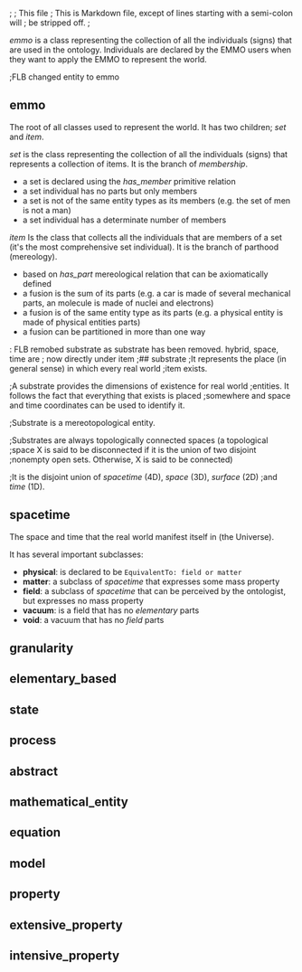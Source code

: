 ;
; This file
; This is Markdown file, except of lines starting with a semi-colon will
; be stripped off.
;

*emmo* is a class representing the collection of all the individuals
(signs) that are used in the ontology. Individuals are declared by the
EMMO users when they want to apply the EMMO to represent the world.

;FLB changed entity to emmo
## emmo
The root of all classes used to represent the world.  It has two children;
*set* and *item*.

*set* is the class representing the collection of all the individuals
(signs) that represents a collection of items.  It is the branch of
*membership*.

  - a set is declared using the *has_member* primitive relation
  - a set individual has no parts but only members
  - a set is not of the same entity types as its members (e.g. the set
    of men is not a man)
  - a set individual has a determinate number of members

*item* Is the class that collects all the individuals that are members
of a set (it's the most comprehensive set individual).  It is the
branch of parthood (mereology).

  - based on *has_part* mereological relation that can be axiomatically defined
  - a fusion is the sum of its parts (e.g. a car is made of several
    mechanical parts, an molecule is made of nuclei and electrons)
  - a fusion is of the same entity type as its parts (e.g. a physical
    entity is made of physical entities parts)
  - a fusion can be partitioned in more than one way


: FLB remobed substrate as substrate has been removed. hybrid, space, time are
; now directly under item
;## substrate
;It represents the place (in general sense) in which every real world
;item exists.

;A substrate provides the dimensions of existence for real world
;entities. It follows the fact that everything that exists is placed
;somewhere and space and time coordinates can be used to identify it.

;Substrate is a mereotopological entity.

;Substrates are always topologically connected spaces (a topological
;space X is said to be disconnected if it is the union of two disjoint
;nonempty open sets. Otherwise, X is said to be connected)

;It is the disjoint union of *spacetime* (4D), *space* (3D), *surface* (2D)
;and *time* (1D).


## spacetime
The space and time that the real world manifest itself in (the Universe).

It has several important subclasses:

  - **physical**: is declared to be `EquivalentTo: field or matter`
  - **matter**: a subclass of *spacetime* that expresses some mass property
  - **field**: a subclass of *spacetime* that can be perceived by the
    ontologist, but expresses no mass property
  - **vacuum**: is a field that has no *elementary* parts
  - **void**: a vacuum that has no *field* parts


## granularity

## elementary_based


## state


## process


## abstract


## mathematical_entity


## equation


## model


## property


## extensive_property


## intensive_property
